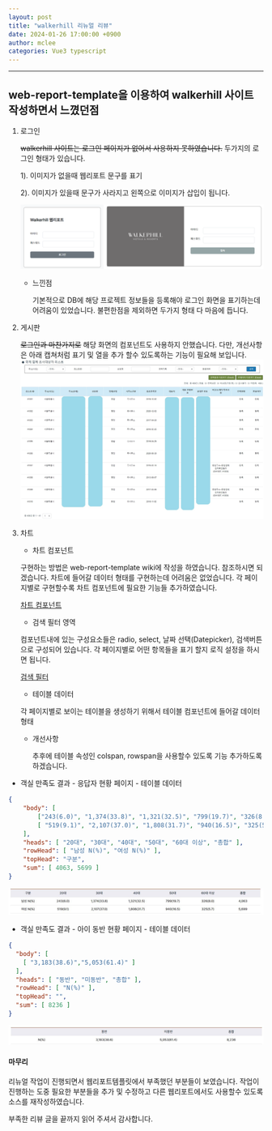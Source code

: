 ```yaml
---
layout: post
title: "walkerhill 리뉴얼 리뷰"
date: 2024-01-26 17:00:00 +0900
author: mclee
categories: Vue3 typescript
---
```

<hr/>


## web-report-template을 이용하여 walkerhill 사이트 작성하면서 느꼈던점

1. 로그인

    ~~walkerhill 사이트는 로그인 페이지가 없어서 사용하지 못하였습니다.~~
두가지의 로그인 형태가 있습니다.

    1). 이미지가 없을때 웹리포트 문구를 표기
 
    2). 이미지가 있을때 문구가 사라지고 왼쪽으로 이미지가 삽입이 됩니다.

    ![로그인 페이지](/assets/images/mclee/240126/walkerhill_login_form.png)

    - 느낀점
      
        기본적으로 DB에 해당 프로젝트 정보들을 등록해야 로그인 화면을 표기하는데 어려움이 있었습니다.
        불편한점을 제외하면 두가지 형태 다 마음에 듭니다.

2. 게시판

    ~~로그인과 마찬가지로~~ 해당 화면의 컴포넌트도 사용하지 안했습니다.
    다만, 개선사항은 아래 캡쳐처럼 표기 및 열을 추가 할수 있도록하는 기능이 필요해 보입니다.
    ![목록만 반영](/assets/images/mclee/240126/모자이크처리.jpg)
3. 차트
    - 차트 컴포넌트

    구현하는 방법은 web-report-template wiki에 작성을 하였습니다. 참조하시면 되겠습니다.
    차트에 들어갈 데이터 형태를 구현하는데 어려움은 없었습니다.
    각 페이지별로 구현할수록 차트 컴포넌트에 필요한 기능들 추가하였습니다.

     [차트 컴포넌트](https://github.com/pmirnc-dev/web-report-template/wiki/1.-%EC%B0%A8%ED%8A%B8-%EC%BB%B4%ED%8F%AC%EB%84%8C%ED%8A%B8-%EA%B5%AC%ED%98%84#%EC%B0%A8%ED%8A%B8-%EC%BB%B4%ED%8F%AC%EB%84%8C%ED%8A%B8-%EB%8D%B0%EC%9D%B4%ED%84%B0-%EA%B5%AC%EC%A1%B0)

    - 검색 필터 영역

    컴포넌트내에 있는 구성요소들은 radio, select, 날짜 선택(Datepicker), 검색버튼으로 구성되어 있습니다.
    각 페이지별로 어떤 항목들을 표기 할지 로직 설정을 하시면 됩니다.

    [검색 필터](https://github.com/pmirnc-dev/web-report-template/wiki/2.-%EA%B2%80%EC%83%89-%ED%95%84%ED%84%B0-%EC%BB%B4%ED%8F%AC%EB%84%8C%ED%8A%B8)

    - 테이블 데이터

    각 페이지별로 보이는 테이블을 생성하기 위해서 테이블 컴포넌트에 들어갈 데이터 형태
    - 개선사항

        추후에 테이블 속성인 colspan, rowspan을 사용할수 있도록 기능 추가하도록 하겠습니다.
- 객실 만족도 결과 - 응답자 현황 페이지 - 테이블 데이터
```json
{
    "body": [
        ["243(6.0)", "1,374(33.8)", "1,321(32.5)", "799(19.7)", "326(8.0)" ],
        [ "519(9.1)", "2,107(37.0)", "1,808(31.7)", "940(16.5)", "325(5.7)" ]
    ],
    "heads": [ "20대", "30대", "40대", "50대", "60대 이상", "총합" ],
    "rowHead": [ "남성 N(%)", "여성 N(%)" ],
    "topHead": "구분",
    "sum": [ 4063, 5699 ]
}
```
![응답자 테이블](/assets/images/mclee/240126/응답자_테이블.JPG)

- 객실 만족도 결과 - 아이 동반 현황 페이지 - 테이블 데이터
```json
{
  "body": [
    [ "3,183(38.6)","5,053(61.4)" ]
  ],
  "heads": [ "동반", "미동반", "총합" ],
  "rowHead": [ "N(%)" ],
  "topHead": "",
  "sum": [ 8236 ]
}
```
![아이 동반 테이블](/assets/images/mclee/240126/아이_동반_테이블.JPG)

#### 마무리

리뉴얼 작업이 진행되면서 웹리포트템플릿에서 부족했던 부분들이 보였습니다. 작업이 진행하는 도중 필요한 부분들을 추가 및 수정하고 다른 웹리포트에서도 사용할수 있도록 소스를 재작성하였습니다.
    
부족한 리뷰 글을 끝까지 읽어 주셔서 감사합니다.
